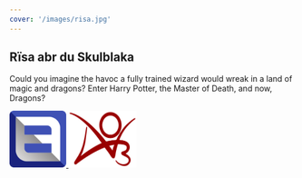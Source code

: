 ```yaml
---
cover: '/images/risa.jpg'
---
```


## Rïsa abr du Skulblaka


Could you imagine the havoc a fully trained wizard would wreak in a land of magic and dragons? Enter Harry Potter, the Master of Death, and now, Dragons?

<a href="https://www.fanfiction.net/s/14323769/1/Rïsa-abr-du-skulblaka-Rise-of-the-Dragons" target="_blank">
  <img src="/images/ffnet.webp" width="100" height="100" />
</a>
<a href="https://archiveofourown.org/works/53493580/chapters/135399688" target="_blank">
  <img src="/images/ao3.png" width="120" height="100" />
</a>
